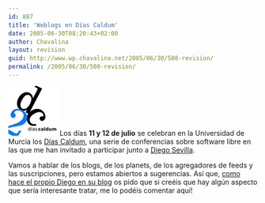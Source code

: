 ```yaml
---
id: 887
title: 'Weblogs en Días Caldum'
date: 2005-06-30T08:20:43+02:00
author: Chavalina
layout: revision
guid: http://www.wp.chavalina.net/2005/06/30/508-revision/
permalink: /2005/06/30/508-revision/
---
```

<img class="imgizqda" src="/imagenes/fotos/dias-caldum.jpg" alt="Días Caldum 2005" /> Los días **11 y 12 de julio** se celebran en la Universidad de Murcia los <a href="http://diascaldum.um.es/" target="_blank">Días Caldum</a>, una serie de conferencias sobre software libre en las que me han invitado a participar junto a <a href="http://neuromancer.dif.um.es/blog/" target="_blank">Diego Sevilla</a>.

Vamos a hablar de los blogs, de los planets, de los agregadores de feeds y las suscripciones, pero estamos abiertos a sugerencias. Así que, <a href="http://neuromancer.dif.um.es/blog/?p=220" target="_blank">como hace el propio Diego en su blog</a> os pido que si creéis que hay alg&uacute;n aspecto que sería interesante tratar, me lo podéis comentar aquí!